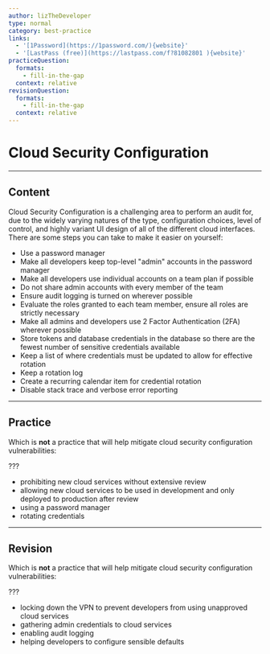```yaml
---
author: lizTheDeveloper
type: normal
category: best-practice
links:
  - '[1Password](https://1password.com/){website}'
  - '[LastPass (free)](https://lastpass.com/f?81082801 ){website}'
practiceQuestion:
  formats:
    - fill-in-the-gap
  context: relative
revisionQuestion:
  formats:
    - fill-in-the-gap
  context: relative
---
```


# Cloud Security Configuration


---

## Content

Cloud Security Configuration is a challenging area to perform an audit for, due to the widely varying natures of the type, configuration choices, level of control, and highly variant UI design of all of the different cloud interfaces. There are some steps you can take to make it easier on yourself:

- Use a password manager
- Make all developers keep top-level "admin" accounts in the password manager
- Make all developers use individual accounts on a team plan if possible
- Do not share admin accounts with every member of the team
- Ensure audit logging is turned on wherever possible
- Evaluate the roles granted to each team member, ensure all roles are strictly necessary
- Make all admins and developers use 2 Factor Authentication (2FA) wherever possible
- Store tokens and database credentials in the database so there are the fewest number of sensitive credentials available
- Keep a list of where credentials must be updated to allow for effective rotation
- Keep a rotation log
- Create a recurring calendar item for credential rotation
- Disable stack trace and verbose error reporting


---

## Practice

Which is **not** a practice that will help mitigate cloud security configuration vulnerabilities:

???

- prohibiting new cloud services without extensive review
- allowing new cloud services to be used in development and only deployed to production after review
- using a password manager
- rotating credentials


---

## Revision

Which is **not** a practice that will help mitigate cloud security configuration vulnerabilities:

???

- locking down the VPN to prevent developers from using unapproved cloud services
- gathering admin credentials to cloud services
- enabling audit logging
- helping developers to configure sensible defaults
